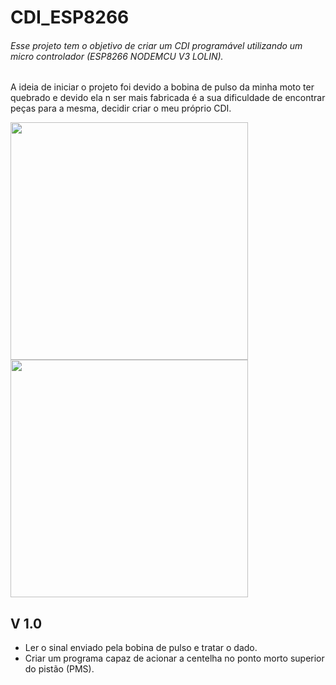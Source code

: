 # CDI_ESP8266
###### Esse projeto tem o objetivo de criar um CDI programável utilizando um micro controlador (ESP8266 NODEMCU V3 LOLIN).
  A ideia de iniciar o projeto foi devido a  bobina de pulso da minha moto ter quebrado e devido ela n ser mais fabricada
é a sua dificuldade de encontrar peças para a mesma, decidir criar o meu próprio CDI.

<div class = "box">
   <img src="https://drive.google.com/uc?export=view&id=1uNPNGEr_eZZ1yfOkmCtowzFnZrnbi0g1" width="380">
</div>
<div class = "box">
   <img src="https://drive.google.com/uc?export=view&id=14dv0OtyFJAYJr2Z8cLEEWsXQN53cSgDs" width="380">
</div>

## V 1.0
- Ler o sinal enviado pela bobina de pulso e tratar o dado.
- Criar um programa capaz de acionar a centelha no ponto morto superior do pistão (PMS).


